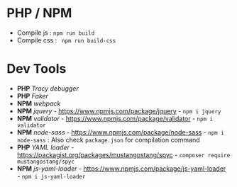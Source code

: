 # PHP / NPM 

- Compile js : `npm run build`
- Compile css : ` npm run build-css`

# Dev Tools

- **PHP** *Tracy debugger*
- **PHP** *Faker*
- **NPM** *webpack*
- **NPM** *jquery* - https://www.npmjs.com/package/jquery - `npm i jquery`
- **NPM** *validator* - https://www.npmjs.com/package/validator - `npm i validator`
- **NPM** *node-sass* - https://www.npmjs.com/package/node-sass - `npm i node-sass` : Also check `package.json` for compilation command
- **PHP** *YAML loader* - https://packagist.org/packages/mustangostang/spyc - `composer require mustangostang/spyc`
- **NPM** *js-yaml-loader* - https://www.npmjs.com/package/js-yaml-loader - `npm i js-yaml-loader`
